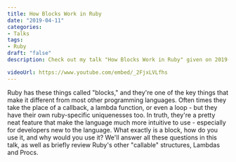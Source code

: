 ```yaml
---
title: How Blocks Work in Ruby
date: "2019-04-11"
categories:
- Talks
tags:
- Ruby
draft: "false"
description: Check out my talk "How Blocks Work in Ruby" given on 2019-04-11.

videoUrl: https://www.youtube.com/embed/_2FjxLVLfhs
---
```

Ruby has these things called "blocks," and they're one of the key things that
make it different from most other programming languages. Often times they take
the place of a callback, a lambda function, or even a loop - but they have
their own ruby-specific uniquenesses too. In truth, they're a pretty neat
feature that make the language much more intuitive to use - especially for
developers new to the language. What exactly is a block, how do you use it,
and why would you use it? We'll answer all these questions in this talk, as
well as briefly review Ruby's other "callable" structures, Lambdas and Procs.
